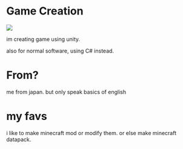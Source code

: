 # Game Creation
<p>
    <img src="https://img.shields.io/badge/-Unity-000000.svg?logo=unity&style=plastic">
</p>
im creating game using unity.

also for normal software, using C# instead.

# From?

me from japan. but only speak basics of english

# my favs

i like to make minecraft mod or modify them.
or else make minecraft datapack.
